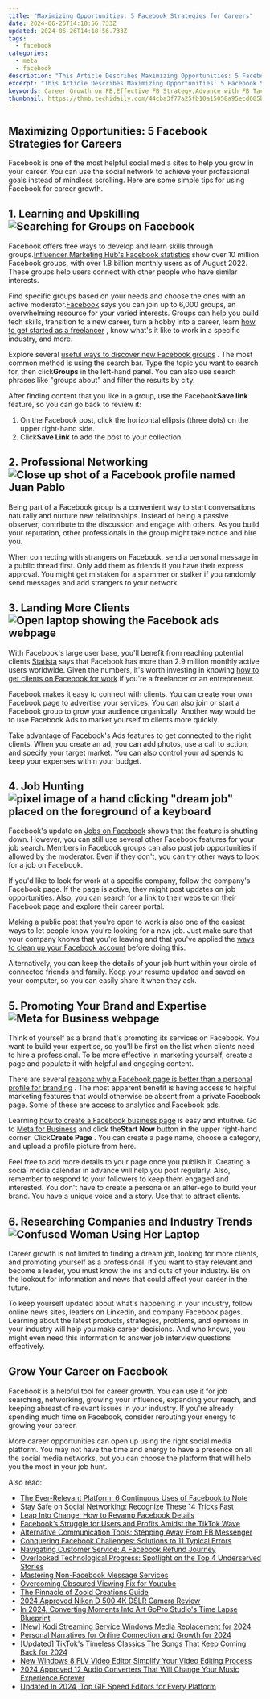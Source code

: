```yaml
---
title: "Maximizing Opportunities: 5 Facebook Strategies for Careers"
date: 2024-06-25T14:18:56.733Z
updated: 2024-06-26T14:18:56.733Z
tags:
  - facebook
categories:
  - meta
  - facebook
description: "This Article Describes Maximizing Opportunities: 5 Facebook Strategies for Careers"
excerpt: "This Article Describes Maximizing Opportunities: 5 Facebook Strategies for Careers"
keywords: Career Growth on FB,Effective FB Strategy,Advance with FB Tactics,Boosting Job Prospects FB,Enhance Careers via Facebook,Profit From Facebook Hiring,Leverage Facebook for Work
thumbnail: https://thmb.techidaily.com/44cba3f77a25fb10a15058a95ecd605b31dd154fe2d91aae028e5e688022e444.jpg
---
```


## Maximizing Opportunities: 5 Facebook Strategies for Careers

 Facebook is one of the most helpful social media sites to help you grow in your career. You can use the social network to achieve your professional goals instead of mindless scrolling. Here are some simple tips for using Facebook for career growth.

## 1\. Learning and Upskilling ![Searching for Groups on Facebook](https://static1.makeuseofimages.com/wordpress/wp-content/uploads/2023/03/muo-cover-photo-1680-x-640-px-50.jpg)

 Facebook offers free ways to develop and learn skills through groups.[Influencer Marketing Hub's Facebook statistics](https://influencermarketinghub.com/facebook-statistics/) show over 10 million Facebook groups, with over 1.8 billion monthly users as of August 2022\. These groups help users connect with other people who have similar interests.

 Find specific groups based on your needs and choose the ones with an active moderator.[Facebook](https://www.facebook.com/help/199554316755501) says you can join up to 6,000 groups, an overwhelming resource for your varied interests. Groups can help you build tech skills, transition to a new career, turn a hobby into a career, learn [how to get started as a freelancer](https://www.makeuseof.com/get-started-as-freelancer-guide/) , know what's it like to work in a specific industry, and more.

 Explore several [useful ways to discover new Facebook groups](https://www.makeuseof.com/tag/5-awesome-ways-discover-new-facebook-groups/) . The most common method is using the search bar. Type the topic you want to search for, then click**Groups** in the left-hand panel. You can also use search phrases like "groups about" and filter the results by city.

 After finding content that you like in a group, use the Facebook**Save link** feature, so you can go back to review it:

1. On the Facebook post, click the horizontal ellipsis (three dots) on the upper right-hand side.
2. Click**Save Link** to add the post to your collection.

## 2\. Professional Networking ![Close up shot of a Facebook profile named Juan Pablo](https://static1.makeuseofimages.com/wordpress/wp-content/uploads/2023/03/muo-cover-photo-1680-x-640-px-51.jpg)

 Being part of a Facebook group is a convenient way to start conversations naturally and nurture new relationships. Instead of being a passive observer, contribute to the discussion and engage with others. As you build your reputation, other professionals in the group might take notice and hire you.

 When connecting with strangers on Facebook, send a personal message in a public thread first. Only add them as friends if you have their express approval. You might get mistaken for a spammer or stalker if you randomly send messages and add strangers to your network.

## 3\. Landing More Clients ![Open laptop showing the Facebook ads webpage](https://static1.makeuseofimages.com/wordpress/wp-content/uploads/2023/03/muo-cover-photo-1680-x-640-px-52.jpg)

 With Facebook's large user base, you'll benefit from reaching potential clients.[Statista](https://www.statista.com/statistics/268136/top-15-countries-based-on-number-of-facebook-users/#:~:text=With%20around%202.9%20billion%20monthly,most%20popular%20social%20media%20worldwide.) says that Facebook has more than 2.9 million monthly active users worldwide. Given the numbers, it's worth investing in knowing [how to get clients on Facebook for work](https://www.makeuseof.com/how-to-get-clients-facebook-work/) if you're a freelancer or an entrepreneur.

 Facebook makes it easy to connect with clients. You can create your own Facebook page to advertise your services. You can also join or start a Facebook group to grow your audience organically. Another way would be to use Facebook Ads to market yourself to clients more quickly.

 Take advantage of Facebook's Ads features to get connected to the right clients. When you create an ad, you can add photos, use a call to action, and specify your target market. You can also control your ad spends to keep your expenses within your budget.

## 4\. Job Hunting ![pixel image of a hand clicking "dream job" placed on the foreground of a keyboard](https://static1.makeuseofimages.com/wordpress/wp-content/uploads/2023/03/muo-cover-photo-1680-x-640-px-54.jpg)

 Facebook's update on [Jobs on Facebook](https://www.facebook.com/business/help/982945655901961) shows that the feature is shutting down. However, you can still use several other Facebook features for your job search. Members in Facebook groups can also post job opportunities if allowed by the moderator. Even if they don't, you can try other ways to look for a job on Facebook.

 If you'd like to look for work at a specific company, follow the company's Facebook page. If the page is active, they might post updates on job opportunities. Also, you can search for a link to their website on their Facebook page and explore their career portal.

 Making a public post that you're open to work is also one of the easiest ways to let people know you're looking for a new job. Just make sure that your company knows that you're leaving and that you've applied the [ways to clean up your Facebook account](https://www.makeuseof.com/ways-to-clean-up-facebook-account/) before doing this.

 Alternatively, you can keep the details of your job hunt within your circle of connected friends and family. Keep your resume updated and saved on your computer, so you can easily share it when they ask.

## 5\. Promoting Your Brand and Expertise ![Meta for Business webpage](https://static1.makeuseofimages.com/wordpress/wp-content/uploads/2023/03/muo-cover-photo-1680-x-640-px-55.jpg)

 Think of yourself as a brand that's promoting its services on Facebook. You want to build your expertise, so you'll be first on the list when clients need to hire a professional. To be more effective in marketing yourself, create a page and populate it with helpful and engaging content.

 There are several [reasons why a Facebook page is better than a personal profile for branding](https://www.makeuseof.com/why-facebook-page-is-better-for-branding/) . The most apparent benefit is having access to helpful marketing features that would otherwise be absent from a private Facebook page. Some of these are access to analytics and Facebook ads.

 Learning [how to create a Facebook business page](https://www.makeuseof.com/tag/how-to-create-a-facebook-business-page/) is easy and intuitive. Go to [Meta for Business](https://www.facebook.com/business/) and click the**Start Now** button in the upper right-hand corner. Click**Create Page** . You can create a page name, choose a category, and upload a profile picture from here.

 Feel free to add more details to your page once you publish it. Creating a social media calendar in advance will help you post regularly. Also, remember to respond to your followers to keep them engaged and interested. You don't have to create a persona or an alter-ego to build your brand. You have a unique voice and a story. Use that to attract clients.

## 6\. Researching Companies and Industry Trends ![Confused Woman Using Her Laptop](https://static1.makeuseofimages.com/wordpress/wp-content/uploads/2023/03/woman-confused-on-laptop.jpg)

 Career growth is not limited to finding a dream job, looking for more clients, and promoting yourself as a professional. If you want to stay relevant and become a leader, you must know the ins and outs of your industry. Be on the lookout for information and news that could affect your career in the future.

 To keep yourself updated about what's happening in your industry, follow online news sites, leaders on LinkedIn, and company Facebook pages. Learning about the latest products, strategies, problems, and opinions in your industry will help you make career decisions. And who knows, you might even need this information to answer job interview questions effectively.

## Grow Your Career on Facebook

 Facebook is a helpful tool for career growth. You can use it for job searching, networking, growing your influence, expanding your reach, and keeping abreast of relevant issues in your industry. If you're already spending much time on Facebook, consider rerouting your energy to growing your career.

 More career opportunities can open up using the right social media platform. You may not have the time and energy to have a presence on all the social media networks, but you can choose the platform that will help you the most in your job hunt.


<ins class="adsbygoogle"
     style="display:block"
     data-ad-format="autorelaxed"
     data-ad-client="ca-pub-7571918770474297"
     data-ad-slot="1223367746"></ins>



<ins class="adsbygoogle"
     style="display:block"
     data-ad-client="ca-pub-7571918770474297"
     data-ad-slot="8358498916"
     data-ad-format="auto"
     data-full-width-responsive="true"></ins>

<span class="atpl-alsoreadstyle">Also read:</span>
<div><ul>
<li><a href="https://facebook.techidaily.com/the-ever-relevant-platform-6-continuous-uses-of-facebook-to-note/"><u>The Ever-Relevant Platform: 6 Continuous Uses of Facebook to Note</u></a></li>
<li><a href="https://facebook.techidaily.com/stay-safe-on-social-networking-recognize-these-14-tricks-fast/"><u>Stay Safe on Social Networking: Recognize These 14 Tricks Fast</u></a></li>
<li><a href="https://facebook.techidaily.com/leap-into-change-how-to-revamp-facebook-details/"><u>Leap Into Change: How to Revamp Facebook Details</u></a></li>
<li><a href="https://facebook.techidaily.com/facebooks-struggle-for-users-and-profits-amidst-the-tiktok-wave/"><u>Facebook’s Struggle for Users and Profits Amidst the TikTok Wave</u></a></li>
<li><a href="https://facebook.techidaily.com/alternative-communication-tools-stepping-away-from-fb-messenger/"><u>Alternative Communication Tools: Stepping Away From FB Messenger</u></a></li>
<li><a href="https://facebook.techidaily.com/conquering-facebook-challenges-solutions-to-11-typical-errors/"><u>Conquering Facebook Challenges: Solutions to 11 Typical Errors</u></a></li>
<li><a href="https://facebook.techidaily.com/navigating-customer-service-a-facebook-refund-journey/"><u>Navigating Customer Service: A Facebook Refund Journey</u></a></li>
<li><a href="https://facebook.techidaily.com/overlooked-technological-progress-spotlight-on-the-top-4-underserved-stories/"><u>Overlooked Technological Progress: Spotlight on the Top 4 Underserved Stories</u></a></li>
<li><a href="https://facebook.techidaily.com/mastering-non-facebook-message-services/"><u>Mastering Non-Facebook Message Services</u></a></li>
<li><a href="https://youtube-clips.techidaily.com/overcoming-obscured-viewing-fix-for-youtube/"><u>Overcoming Obscured Viewing  Fix for Youtube</u></a></li>
<li><a href="https://vp-tips.techidaily.com/the-pinnacle-of-zooid-creations-guide/"><u>The Pinnacle of Zooid Creations Guide</u></a></li>
<li><a href="https://extra-approaches.techidaily.com/2024-approved-nikon-d-500-4k-dslr-camera-review/"><u>2024 Approved  Nikon D 500 4K DSLR Camera Review</u></a></li>
<li><a href="https://extra-information.techidaily.com/in-2024-converting-moments-into-art-gopro-studios-time-lapse-blueprint/"><u>In 2024, Converting Moments Into Art  GoPro Studio's Time Lapse Blueprint</u></a></li>
<li><a href="https://vp-tips.techidaily.com/new-kodi-streaming-service-windows-media-replacement-for-2024/"><u>[New] Kodi Streaming Service  Windows Media Replacement for 2024</u></a></li>
<li><a href="https://facebook-video-footage.techidaily.com/personal-narratives-for-online-connection-and-growth-for-2024/"><u>Personal Narratives for Online Connection and Growth for 2024</u></a></li>
<li><a href="https://tiktok-video-recordings.techidaily.com/updated-tiktoks-timeless-classics-the-songs-that-keep-coming-back-for-2024/"><u>[Updated] TikTok's Timeless Classics  The Songs That Keep Coming Back for 2024</u></a></li>
<li><a href="https://ai-driven-video-production.techidaily.com/new-windows-8-flv-video-editor-simplify-your-video-editing-process/"><u>New Windows 8 FLV Video Editor Simplify Your Video Editing Process</u></a></li>
<li><a href="https://ai-vdieo-software.techidaily.com/2024-approved-12-audio-converters-that-will-change-your-music-experience-forever/"><u>2024 Approved 12 Audio Converters That Will Change Your Music Experience Forever</u></a></li>
<li><a href="https://video-creation-software.techidaily.com/updated-in-2024-top-gif-speed-editors-for-every-platform/"><u>Updated In 2024, Top GIF Speed Editors for Every Platform</u></a></li>
</ul></div>

